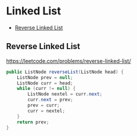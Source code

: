 # Linked List

+ [Reverse Linked List](#reverse-linked-list)

## Reverse Linked List

https://leetcode.com/problems/reverse-linked-list/

```java
public ListNode reverseList(ListNode head) {
    ListNode prev = null;
    ListNode curr = head;
    while (curr != null) {
        ListNode nextel = curr.next;
        curr.next = prev;
        prev = curr;
        curr = nextel;
    }
    return prev;
}
```